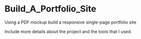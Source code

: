 # Build_A_Portfolio_Site
Using a PDF mockup build a responsive single-page portfolio site

Include more details about the project and the tools that I used.
